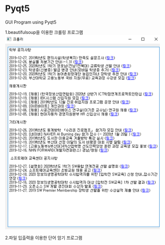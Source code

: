 # Pyqt5
GUI Program using Pyqt5

1.beautifulsoup을 이용한 크롤링 프로그램
![pic](./crawl/pic.png)


2.파일 입출력을 이용한 단어 암기 프로그램

